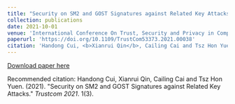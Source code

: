 ```yaml
---
title: "Security on SM2 and GOST Signatures against Related Key Attacks."
collection: publications
date: 2021-10-01
venue: 'International Conference On Trust, Security and Privacy in Computing and Communications (Trustcom)'
paperurl: 'https://doi.org/10.1109/TrustCom53373.2021.00038'
citation: 'Handong Cui, <b>Xianrui Qin</b>, Cailing Cai and Tsz Hon Yuen. (2021). &quot;Security on SM2 and GOST Signatures against Related Key Attacks.&quot; <i>IEEE International Conference On Trust, Security and Privacy in Computing and Communications, (Trustcom 2021)</i>. 1(3).'
---
```


[Download paper here](https://doi.org/10.1109/TrustCom53373.2021.00038)

Recommended citation: Handong Cui, Xianrui Qin, Cailing Cai and Tsz Hon Yuen. (2021). "Security on SM2 and GOST Signatures against Related Key Attacks." <i>Trustcom 2021</i>. 1(3).
